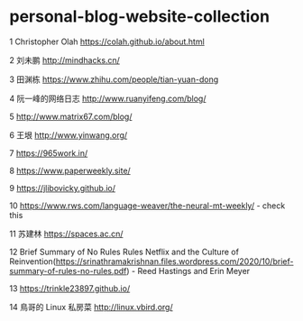 # personal-blog-website-collection


1 Christopher Olah https://colah.github.io/about.html 

2 刘未鹏 http://mindhacks.cn/

3 田渊栋 https://www.zhihu.com/people/tian-yuan-dong

4 阮一峰的网络日志 http://www.ruanyifeng.com/blog/

5 http://www.matrix67.com/blog/

6 王垠 http://www.yinwang.org/

7 https://965work.in/

8 https://www.paperweekly.site/

9 https://jlibovicky.github.io/

10 https://www.rws.com/language-weaver/the-neural-mt-weekly/ - check this

11 苏建林 https://spaces.ac.cn/

12 Brief Summary of No Rules Rules Netflix and the Culture of Reinvention(https://srinathramakrishnan.files.wordpress.com/2020/10/brief-summary-of-rules-no-rules.pdf) - Reed Hastings and Erin Meyer

13 https://trinkle23897.github.io/

14 鳥哥的 Linux 私房菜 http://linux.vbird.org/

